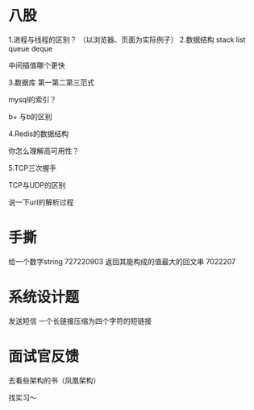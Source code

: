 # 八股

1.进程与线程的区别？
（以浏览器、页面为实际例子）
2.数据结构 stack list queue deque

中间插值哪个更快

3.数据库 第一第二第三范式

mysql的索引？

b+ 与b的区别

4.Redis的数据结构

你怎么理解高可用性？

5.TCP三次握手

TCP与UDP的区别

说一下url的解析过程

# 手撕

给一个数字string 727220903  返回其能构成的值最大的回文串 7022207

# 系统设计题

发送短信	一个长链接压缩为四个字符的短链接

# 面试官反馈

去看些架构的书（凤凰架构） 

找实习～
